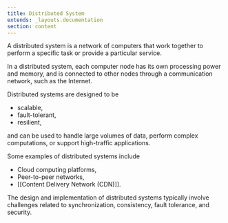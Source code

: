 ```yaml
---
title: Distributed System
extends: _layouts.documentation
section: content
---
```


A distributed system is a network of computers that work together to perform a specific task or provide a particular service. 

In a distributed system, each computer node has its own processing power and memory, and is connected to other nodes through a communication network, such as the Internet. 

Distributed systems are designed to be 
- scalable, 
- fault-tolerant, 
- resilient, 

and can be used to handle large volumes of data, perform complex computations, or support high-traffic applications. 

Some examples of distributed systems include 

- Cloud computing platforms, 
- Peer-to-peer networks, 
- [[Content Delivery Network (CDN)]]. 
 
The design and implementation of distributed systems typically involve challenges related to synchronization, consistency, fault tolerance, and security.